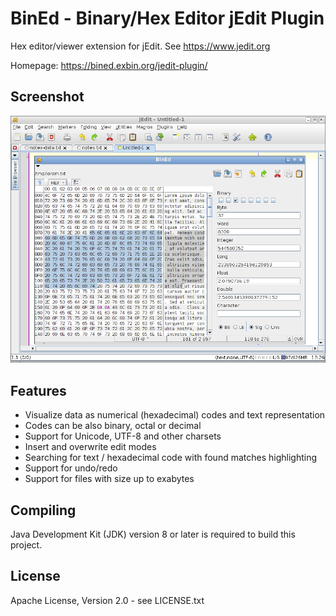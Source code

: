BinEd - Binary/Hex Editor jEdit Plugin
======================================

Hex editor/viewer extension for jEdit. See https://www.jedit.org  

Homepage: https://bined.exbin.org/jedit-plugin/  

Screenshot
----------

![BinEd-Editor Screenshot](images/jedit-screenshot.png?raw=true)

Features
--------

  * Visualize data as numerical (hexadecimal) codes and text representation
  * Codes can be also binary, octal or decimal
  * Support for Unicode, UTF-8 and other charsets
  * Insert and overwrite edit modes
  * Searching for text / hexadecimal code with found matches highlighting
  * Support for undo/redo
  * Support for files with size up to exabytes

Compiling
---------

Java Development Kit (JDK) version 8 or later is required to build this project.

License
-------

Apache License, Version 2.0 - see LICENSE.txt
